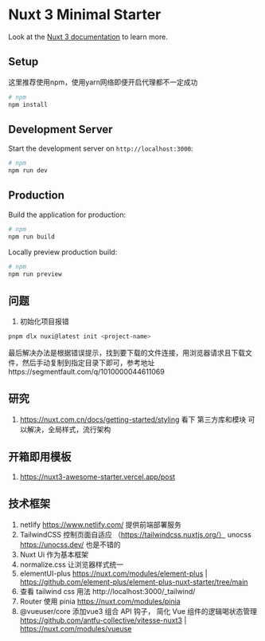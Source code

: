 # Nuxt 3 Minimal Starter

Look at the [Nuxt 3 documentation](https://nuxt.com.cn/docs/getting-started/configuration) to learn more.

## Setup

这里推荐使用npm，使用yarn网络即便开启代理都不一定成功

```bash
# npm
npm install
```

## Development Server

Start the development server on `http://localhost:3000`:

```bash
# npm
npm run dev

```

## Production

Build the application for production:

```bash
# npm
npm run build
```

Locally preview production build:

```bash
# npm
npm run preview
```

## 问题

1. 初始化项目报错

```bash
pnpm dlx nuxi@latest init <project-name>
```
最后解决办法是根据错误提示，找到要下载的文件连接，用浏览器请求且下载文件，然后手动复制到指定目录下即可，参考地址https://segmentfault.com/q/1010000044611069


## 研究
1. https://nuxt.com.cn/docs/getting-started/styling 看下 第三方库和模块
可以解决，全局样式，流行架构


## 开箱即用模板
1. https://nuxt3-awesome-starter.vercel.app/post



## 技术框架
1. netlify https://www.netlify.com/ 提供前端部署服务
2. TailwindCSS 控制页面自适应 （https://tailwindcss.nuxtjs.org/）  unocss https://unocss.dev/ 也是不错的
3. Nuxt Ui 作为基本框架
4. normalize.css 让浏览器样式统一
5. elementUI-plus https://nuxt.com/modules/element-plus |  https://github.com/element-plus/element-plus-nuxt-starter/tree/main
6. 查看 tailwind css 用法 http://localhost:3000/_tailwind/
7. Router 使用 pinia https://nuxt.com/modules/pinia
8. @vueuser/core 添加vue3 组合 API 钩子， 简化 Vue 组件的逻辑喝状态管理 https://github.com/antfu-collective/vitesse-nuxt3 | https://nuxt.com/modules/vueuse
